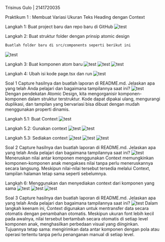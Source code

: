 Trisinus Gulo | 2141720035

Praktikum 1 : Membuat Variasi Ukuran Teks Heading dengan Context

Langkah 1: Buat project baru dan repo baru di GitHub
![test](img/Langkah1_Prak1.png)

Langkah 2: Buat struktur folder dengan prinsip atomic design
```bash
Buatlah folder baru di src/components seperti berikut ini
```
![test](img/Langkah2_Prak1.png)

Langkah 3: Buat komponen atom baru
![test](img/Langkah3_Prak1.png)
![test](img/Langkah4_Prak3.png)
![test](img/Langkah5_Prak3.png)

Langkah 4: Ubah isi kode page.tsx dan run
![test](img/Langkah6_Prak3.png)

Soal 1
Capture hasilnya dan buatlah laporan di README.md. Jelaskan apa yang telah Anda pelajari dan bagaimana tampilannya saat ini?
![test](img/hasil_Prak1.png)
Dengan pendekatan Atomic Design, kita mengorganisir komponen-komponen dalam struktur terstruktur. Kode dapat dipakai ulang, mengurangi duplikasi, dan tampilan yang bervariasi bisa dibuat dengan mudah menggunakan properti dinamis.

Langkah 5.1: Buat Context
![test](img/Langkah7_Prak3.png)

Langkah 5.2: Gunakan context
![test](img/Langkah8_Prak1.png)
![test](img/Langkah9_Prak1.png)

Langkah 5.3: Sediakan context
![test](img/Langkah10_Prak1.png)
![test](img/Langkah11_Prak1.png)
![test](img/revisi%20hasil_Prak1.png)

Soal 2
Capture hasilnya dan buatlah laporan di README.md. Jelaskan apa yang telah Anda pelajari dan bagaimana tampilannya saat ini?
![test](img/revisi%20hasil_Prak1.png)
Meneruskan nilai antar komponen menggunakan Context memungkinkan komponen-komponen anak mengakses nilai tanpa perlu meneruskannya secara langsung. Meskipun nilai-nilai tersebut tersedia melalui Context, tampilan halaman tetap sama seperti sebelumnya.

Langkah 6: Menggunakan dan menyediakan context dari komponen yang sama
![test](img/Langkah13_Prak1.png)
![test](img/Langkah14_Prak1.png)
![test](img/Langkah15_Prak1.png)

Soal 3
Capture hasilnya dan buatlah laporan di README.md. Jelaskan apa yang telah Anda pelajari dan bagaimana tampilannya saat ini?
![test](img/revisi%20hasil2_Prak1.png)
Dalam langkah keenam ini, Context digunakan untuk mentransfer data secara otomatis dengan penambahan otomatis. Meskipun ukuran font lebih kecil pada awalnya, nilai tersebut bertambah secara otomatis di setiap level komponen anak, menghasilkan perbedaan visual yang diinginkan. Tujuannya tetap sama: mengirimkan data antar komponen dengan pola atau operasi tertentu tanpa perlu penanganan manual di setiap level.

